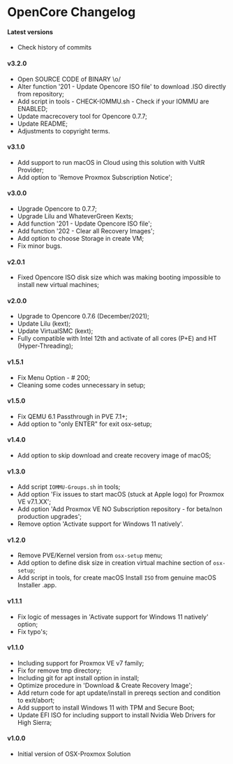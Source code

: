 OpenCore Changelog
==================

#### Latest versions
- Check history of commits

#### v3.2.0

- Open SOURCE CODE of BINARY \o/
- Alter function '201 - Update Opencore ISO file' to download .ISO directly from repository;
- Add script in tools - CHECK-IOMMU.sh - Check if your IOMMU are ENABLED;
- Update macrecovery tool for Opencore 0.7.7;
- Update README;
- Adjustments to copyright terms.

#### v3.1.0

- Add support to run macOS in Cloud using this solution with VultR Provider;
- Add option to 'Remove Proxmox Subscription Notice';

#### v3.0.0

- Upgrade Opencore to 0.7.7;
- Upgrade Lilu and WhateverGreen Kexts;
- Add function '201 - Update Opencore ISO file';
- Add function '202 - Clear all Recovery Images';
- Add option to choose Storage in create VM;
- Fix minor bugs.

#### v2.0.1

- Fixed Opencore ISO disk size which was making booting impossible to install new virtual machines;

#### v2.0.0

- Upgrade to Opencore 0.7.6 (December/2021);
- Update Lilu (kext);
- Update VirtualSMC (kext);
- Fully compatible with Intel 12th and activate of all cores (P+E) and HT (Hyper-Threading);

#### v1.5.1

- Fix Menu Option - # 200;
- Cleaning some codes unnecessary in setup;

#### v1.5.0

- Fix QEMU 6.1 Passthrough in PVE 7.1+;
- Add option to "only ENTER" for exit osx-setup;

#### v1.4.0

- Add option to skip download and create recovery image of macOS;

#### v1.3.0

- Add script ```IOMMU-Groups.sh``` in tools;
- Add option 'Fix issues to start macOS (stuck at Apple logo) for Proxmox VE v7.1.XX';
- Add option 'Add Proxmox VE NO Subscription repository - for beta/non production upgrades';
- Remove option 'Activate support for Windows 11 natively'.

#### v1.2.0

- Remove PVE/Kernel version from ```osx-setup``` menu;
- Add option to define disk size in creation virtual machine section of ```osx-setup```;
- Add script in tools, for create macOS Install ```ISO``` from genuine macOS Installer .app.

#### v1.1.1

- Fix logic of messages in 'Activate support for Windows 11 natively' option;
- Fix typo's;

#### v1.1.0

- Including support for Proxmox VE v7 family;
- Fix for remove tmp directory;
- Including git for apt install option in install;
- Optimize procedure in 'Download & Create Recovery Image';
- Add return code for apt update/install in prereqs section and condition to exit/abort;
- Add support to install Windows 11 with TPM and Secure Boot;
- Update EFI ISO for including support to install Nvidia Web Drivers for High Sierra;

#### v1.0.0

- Initial version of OSX-Proxmox Solution
